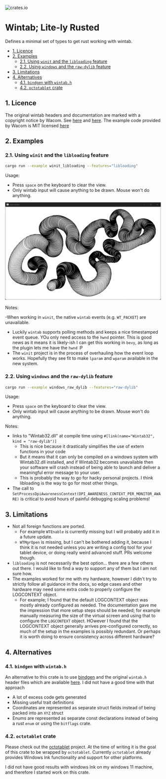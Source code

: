 ![crates.io](https://img.shields.io/crates/v/wintab_lite.svg)
# Wintab; Lite-ly Rusted <!-- omit in toc -->

Defines a minimal set of types to get rust working with wintab.

- [1. Licence](#1-licence)
- [2. Examples](#2-examples)
  - [2.1. Using `winit` and the `libloading` feature](#21-using-winit-and-the-libloading-feature)
  - [2.2. Using `windows` and the `raw-dylib` feature](#22-using-windows-and-the-raw-dylib-feature)
- [3. Limitations](#3-limitations)
- [4. Alternatives](#4-alternatives)
  - [4.1. `bindgen` with `wintab.h`](#41-bindgen-with-wintabh)
  - [4.2. `octotablet` crate](#42-octotablet-crate)


## 1. Licence

The original wintab headers and documentation are marked with a copyright notice by Wacom.
See [here](https://github.com/Wacom-Developer/wacom-device-kit-windows/blob/881d8e8303e858e53584e70235fe32e3c9ef06f2/Wintab%20Pressure%20Test/SampleCode/Wintab/WINTAB.H#L1C1-L10C81)
and [here](https://developer-docs.wacom.com/docs/icbt/windows/wintab/wintab-reference/).
The example code provided by Wacom is MIT licensed [here](https://github.com/Wacom-Developer/wacom-device-kit-windows/blob/881d8e8303e858e53584e70235fe32e3c9ef06f2/Wintab%20Pressure%20Test/SampleCode/MIT-license.txt)

## 2. Examples

### 2.1. Using `winit` and the `libloading` feature

```bash
cargo run --example winit_libloading --features="libloading"
```

Usage:

- Press `space` on the keyboard to clear the view.
- Only wintab input will cause anything to be drawn. Mouse won't do anything.

![Screenshot of Window Showing Debug Strokes with Pressure](./readme_extras/screenshot.png)

Notes:

-When working in `winit`, the native `wintab` events (e.g. `WT_PACKET`) are
  unavailable.
  - Luckily `wintab` supports polling methods and keeps a nice timestamped event
    queue. YOu only need access to the `hwnd` pointer. This is good news as it
    means it is likely-ish I can get this working in `bevy`, as long as the
    plugin lets me have the `hwnd` :P
  - The `winit` project is in the process of overhauling how the event loop
    works. Hopefully they see fit to make `lparam` and `wparam` available in the new
    system.

### 2.2. Using `windows` and the `raw-dylib` feature

```bash
cargo run --example windows_raw_dylib --features="raw-dylib"
```

Usage:

- Press `space` on the keyboard to clear the view.
- Only wintab input will cause anything to be drawn. Mouse won't do anything.

Notes:

- links to "Wintab32.dll" at compile time using
  `#[link(name="Wintab32", kind = "raw-dylib")]`
  - This is nice because it drastically simplifies the use of extern functions in your code
  - But it means that it can only be compiled on a windows system with
    Wintab32.dll installed, and if Wintab32 becomes unavailable then your
    software will crash instead of being able to launch and deliver a meaningful
    error message to your user.
  - This is probably the way to go for hacky personal projects. I think
    libloading is the way to go for most other things.
- The call to
  `SetProcessDpiAwarenessContext(DPI_AWARENESS_CONTEXT_PER_MONITOR_AWARE)` is
  critical to avoid hours of painful debugging scaling problems!

## 3. Limitations

- Not all foreign functions are ported.
  - For example `WTEnable` is currently missing but I will probably add it in a
    future update.
  - `WTMgrOpen` is missing, but I can't be bothered adding it, because I think it
    is not needed unless you are writing a config tool for your tablet device,
    or doing really weird advanced stuff. PRs welcome though.
- `libloading` is not necessarily the best option... there are a few others out
  there. I would like to find a way to support any of them but I am not sure how.
- The examples worked for me with my hardware, however I didn't try to strictly
  follow all guidance in the docs, so edge cases and other hardware may need
  some extra code to properly configure the LOGCONTEXT object.
  - For example; I found that the default LOGCONTEXT object was mostly already
    configured as needed. The documentation gave me the impression that more
    setup steps should be needed; for example manually measuring the size of the
    virtual screen and using that to configure the `LOGCONTEXT` object. HOwever
    I found that the LOGCONTEXT object generally arrives pre-configured
    correctly, so much of the setup in the examples is possibly redundant. Or
    perhaps it is worth doing to ensure consistency across different hardware?


## 4. Alternatives

### 4.1. `bindgen` with `wintab.h`
An alternative to this crate is to use
[bindgen](https://crates.io/crates/bindgen) and the original `wintab.h` header
files which are avaliable
[here](https://github.com/Wacom-Developer/wacom-device-kit-windows). I did not
have a good time with that approach

 - A lot of excess code gets generated
 - Missing useful trait definitions
 - Coordinates are represented as separate struct fields instead of being packed
   into an `XYZ` struct
 - Enums are represented as separate const declarations instead of being a rust
   `enum` or using the `bitflags` crate.

### 4.2. `octotablet` crate

Please check out the [octotablet](https://crates.io/crates/octotablet/0.1.0)
project. At the time of writing it is the goal of this crate to be wrapped by
`octotablet`. Currently `octotablet` already provides Windows Ink functionality
and support for other platforms.

I did not have good results with windows Ink on my windows 11 machine, and
therefore I started work on this crate.
